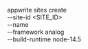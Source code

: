 appwrite sites create \
    --site-id <SITE_ID> \
    --name <NAME> \
    --framework analog \
    --build-runtime node-14.5
